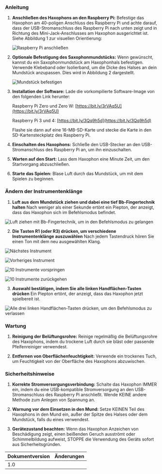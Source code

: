 ### Anleitung

1. **Anschließen des Haxophons an den Raspberry Pi:**
   Befestige das Haxophon am 40-poligen Anschluss des Raspberry Pi und achte darauf, dass der USB-Stromanschluss des Raspberry Pi nach unten zeigt und in Richtung des Mini-Jack-Anschlusses am Haxophon ausgerichtet ist. Siehe Abbildung 1 zur visuellen Orientierung:

   ![Raspberry Pi anschließen](https://github.com/jcard0na/haxo-hw/assets/676181/fd236fc7-03f0-4922-8ee6-d6f73fe1bffc)

2. **Optionale Befestigung des Saxophonmundstücks:**
   Wenn gewünscht, kannst du ein Saxophonmundstück am Haxophonhals befestigen. Verwende Klebeband oder Isolierband, um die Dicke des Halses an dein Mundstück anzupassen. Dies wird in Abbildung 2 dargestellt.

   ![Mundstück befestigen](https://github.com/cardonabits/haxo-hw/assets/676181/8db66a9e-f830-46b4-ba5d-8c7589303772)

3. **Installation der Software:**
   Lade die vorkompilierte Software-Image von den folgenden Link herunter:

   Raspberry Pi Zero und Zero W: [https://bit.ly/3rVAq5U](https://bit.ly/3rVAq5U)

   Raspberry Pi 3 und 4: [https://bit.ly/3Qq9h5d](https://bit.ly/3Qq9h5d)

   Flashe sie dann auf eine 16-MB-SD-Karte und stecke die Karte in den SD-Kartensteckplatz des Raspberry Pi.

4. **Einschalten des Haxophons:**
   Schließe den USB-Stecker an den USB-Stromanschluss des Raspberry Pi an, um ihn einzuschalten.

5. **Warten auf den Start:**
   Lass dem Haxophon eine Minute Zeit, um den Startvorgang abzuschließen.

6. **Starte das Spielen:**
   Blase Luft durch das Mundstück, um mit dem Spielen zu beginnen.

### Ändern der Instrumentenklänge

1. **Luft aus dem Mundstück ziehen und dabei eine tief Bb-Fingertechnik halten**
   Nach weniger als einer Sekunde ertönt ein Piepton, der anzeigt, dass das Haxophon sich im Befehlsmodus befindet.

![Luft ziehen mit Bb-Fingertechnik, um in den Befehlsmodus zu gelangen](https://github.com/cardonabits/haxo-hw/assets/676181/0b678629-7a11-4eca-ad1d-03019d156018)

2. **Die Tasten R1 (oder R3) drücken, um verschiedene Instrumentenklänge auszuwählen**
   Nach jedem Tastendruck hören Sie einen Ton mit dem neu ausgewählten Klang.

![Nächstes Instrument](https://github.com/cardonabits/haxo-hw/assets/676181/8b8a66cb-ba73-491d-b95b-3d67136d7669)

![Vorheriges Instrument](https://github.com/cardonabits/haxo-hw/assets/676181/9e6cf1ae-c568-4e71-96cb-6b74a0a08a94)

![10 Instrumente vorspringen](https://github.com/cardonabits/haxo-hw/assets/676181/94c4fd41-5210-42db-a113-5e07d172d6bd)

![10 Instrumente zurückgehen](https://github.com/cardonabits/haxo-hw/assets/676181/2c469639-7382-4c9e-8616-e5316430cb7d)

3. **Auswahl bestätigen, indem Sie alle linken Handflächen-Tasten drücken**
   Ein Piepton ertönt, der anzeigt, dass das Haxophon jetzt spielbereit ist.

![Alle drei linken Handflächen-Tasten drücken, um den Befehlsmodus zu verlassen](https://github.com/cardonabits/haxo-hw/assets/676181/fef46a10-c650-462d-b551-602eeb497334)

### Wartung

1. **Reinigung der Belüftungsrohre:**
   Reinige regelmäßig die Belüftungsrohre des Haxophons, indem du trockene Luft durch sie bläst oder passende Pfeifenreiniger verwendest.

2. **Entfernen von Oberflächenfeuchtigkeit:**
   Verwende ein trockenes Tuch, um Feuchtigkeit von der Oberfläche des Haxophons abzuwischen.

### Sicherheitshinweise

1. **Korrekte Stromversorgungsverbindung:**
   Schalte das Haxophon IMMER ein, indem du eine USB-kompatible Stromversorgung an den USB-Stromanschluss des Raspberry Pi anschließt. Wende KEINE andere Methode zum Anlegen von Spannung an.

2. **Warnung vor dem Einsetzen in den Mund:**
   Setze KEINEN Teil des Haxophons in den Mund ein, außer der Spitze des Halses oder dem Mundstück, falls du eines verwendest.

3. **Gerätezustand beachten:**
   Wenn das Haxophon Anzeichen von Beschädigung zeigt, einen beißenden Geruch ausströmt oder Schimmelbildung aufweist, STOPPE die Verwendung des Geräts sofort aus Sicherheitsgründen.


| Dokumentversion | Änderungen |
| --- | --- |
| 1.0 |     |
